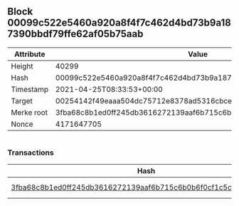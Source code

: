 ## Block 00099c522e5460a920a8f4f7c462d4bd73b9a187390bbdf79ffe62af05b75aab

Attribute | Value
--- | ---
Height | 40299
Hash | 00099c522e5460a920a8f4f7c462d4bd73b9a187390bbdf79ffe62af05b75aab
Timestamp | 2021-04-25T08:33:53+00:00
Target | 00254142f49eaaa504dc75712e8378ad5316cbcead634704b3734b6271167cc4
Merke root | 3fba68c8b1ed0ff245db3616272139aaf6b715c6b0b6f0cf1c5c9cf16acf1286
Nonce | 4171647705

```

```

### Transactions

Hash | Amount
--- | ---
[3fba68c8b1ed0ff245db3616272139aaf6b715c6b0b6f0cf1c5c9cf16acf1286](3fba68c8b1ed0ff245db3616272139aaf6b715c6b0b6f0cf1c5c9cf16acf1286.md) | 10.00000000 SKEPTI 
